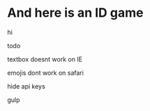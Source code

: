 # And here is an ID game

hi



todo

textbox doesnt work on IE

emojis dont work on safari

hide api keys

gulp
